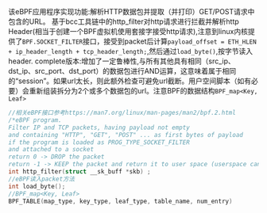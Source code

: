 该eBPF应用程序实现功能:解析HTTP数据包并提取（并打印）GET/POST请求中包含的URL。
    基于bcc工具链中的http_filter对http请求进行拦截并解析http Header(相当于创建一个BPF虚拟机使用套接字接受http请求),注意到linux内核提供了`BPF.SOCKET_FILTER`接口，接受到packet后计算`payload_offset = ETH_HLEN + ip_header_length + tcp_header_length;`,然后通过`load_byte()`,按字节读入header.
    complete版本:增加了一定鲁棒性,与所有其他具有相同（src_ip、dst_ip、src_port、dst_port）的数据包进行AND运算，这意味着属于相同的“session”。如果url太长，则此额外检查可避免url截断。用户空间脚本（如有必要）会重新组装拆分为2个或多个数据包的url。注意BPF的数据结构`BPF_map<Key, Leaf>`
    


```c
//相关eBPF接口参考https://man7.org/linux/man-pages/man2/bpf.2.html
/*eBPF program.
Filter IP and TCP packets, having payload not empty
and containing "HTTP", "GET", "POST" ... as first bytes of payload
if the program is loaded as PROG_TYPE_SOCKET_FILTER
and attached to a socket
return 0 -> DROP the packet
return -1 -> KEEP the packet and return it to user space (userspace can read it from the socket_fd*/
int http_filter(struct __sk_buff *skb) ;
//eBPF读入packet方法
int load_byte();
//BPF_map<Key, Leaf>
BPF_TABLE(map_type, key_type, leaf_type, table_name, num_entry)
```

